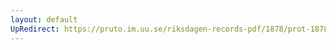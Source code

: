 ```yaml
---
layout: default
UpRedirect: https://pruto.im.uu.se/riksdagen-records-pdf/1878/prot-1878--ak--020/prot-1878--ak--020_027.pdf
---
```

